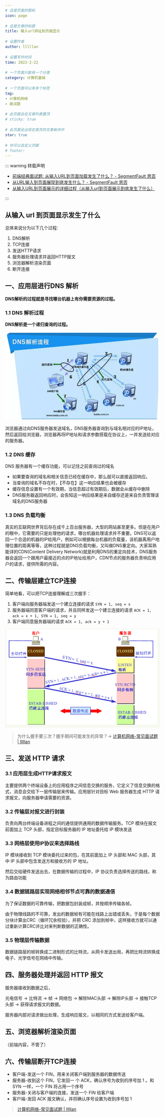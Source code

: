 ```yaml
---
# 这是页面的图标
icon: page

# 这是文章的标题
title: 输入url网址到页面显示

# 设置作者
author: lllllan

# 设置写作时间
time: 2022-2-22

# 一个页面只能有一个分类
category: 计算机基础

# 一个页面可以有多个标签
tag:
- 计算机网络
- 面试题

# 此页面会在文章列表置顶
# sticky: true

# 此页面会出现在首页的文章板块中
star: true

# 你可以自定义页脚
# footer: 
---
```




::: warning 转载声明

- [前端经典面试题: 从输入URL到页面加载发生了什么？ - SegmentFault 思否](https://segmentfault.com/a/1190000006879700)
- [从URL输入到页面展现到底发生什么？ - SegmentFault 思否](https://segmentfault.com/a/1190000017184701)
- [从输入URL到页面展示的详细过程（从输入url到页面展示到底发生了什么）](https://blog.csdn.net/qinian8/article/details/99081105)

:::



## 从输入 url 到页面显示发生了什么

总体来说分为以下几个过程:

1. DNS解析
2. TCP连接
3. 发送HTTP请求
4. 服务器处理请求并返回HTTP报文
5. 浏览器解析渲染页面
6. 断开连接



## 一、应用层进行DNS 解析

**DNS解析的过程就是寻找哪台机器上有你需要资源的过程。**



### 1.1 DNS 解析过程

**DNS解析是一个递归查询的过程。**



![preview](README.assets/view.png)



浏览器通过向DNS服务器发送域名，DNS服务器查询到与域名相对应的IP地址，然后返回给浏览器，浏览器再将IP地址和请求参数搭载在协议上，一并发送给对应的服务器。



### 1.2 DNS 缓存

DNS 服务器有一个缓存功能，可以记住之前查询过的域名

- 如果要查询的域名和相关信息已经在缓存中，那么就可以直接返回响应。
- 当查询的域名不存在时，【不存在】这一响应结果也会被缓存
- 缓存信息设置有一个有效期，当信息超过有效期后，数据会从缓存中删除
- DNS服务器返回响应时，会告知这一响应结果是来自缓存还是来自负责管理该域名的DNS服务器



### 1.3 DNS 负载均衡

真实的互联网世界背后存在成千上百台服务器，大型的网站甚至更多。但是在用户的眼中，它需要的只是处理他的请求，哪台机器处理请求并不重要。DNS可以返回一个合适的机器的IP给用户，例如可以根据每台机器的负载量，该机器离用户地理位置的距离等等，这种过程就是DNS负载均衡，又叫做DNS重定向。大家耳熟能详的CDN(Content Delivery Network)就是利用DNS的重定向技术，DNS服务器会返回一个跟用户最接近的点的IP地址给用户，CDN节点的服务器负责响应用户的请求，提供所需的内容。



## 二、传输层建立TCP连接



简单地看，可以把TCP连接理解成三次握手：

1. 客户端向服务器端发送一个建立连接的请求 `SYN = 1, seq = x`
2. 服务器端同意客户端的请求，并且同样发送一个建立连接的请求 `ACK = 1, ack = x + 1, SYN = 1, seq = y`
3. 客户端同意服务器端的请求 `ACK = 1, ack = y + 1`

![img](README.assets/0c9f470819684156cfdc27c682db4def.cf54da4f.png)



> 为什么握手要三次？握手期间可能发生的异常？-> [计算机网络-常见面试题 | lllllan](http://blog.lllllan.cn/cs-basic/network/interview-questions/#二、tcp-三次握手)



## 三、发送 HTTP 请求



### 3.1 应用层生成HTTP请求报文

主要提供两个终端设备上的应用程序之间信息交换的服务，它定义了信息交换的格式，消息会交给下一层传输层来传输。应用层针对目标 Web 服务器生成 HTTP 请求报文，向服务器申请需要的资源。



### 3.2 传输层对报文进行封装

负责向两台终端设备进程之间的通信提供通用的数据传输服务。TCP 模块在报文前面加上 TCP 头部，指定目标服务器的 IP 地址委托给 IP 模块发送



 ### 3.3 网络层使用IP协议来选择路线

IP 模块接收到 TCP 模块委托过来的包，在其前面加上 IP 头部和 MAC 头部，其中 IP 头部中包含发送方和接收方的 IP 地址。

然后交给硬件发送出去，在数据传输的过程中，IP 协议负责选择传送的路线，称为路由功能



### 3.4 数据链路层实现网络相邻节点可靠的数据通信

为了保证数据的可靠传输，把数据包封装成帧，并按顺序传输各帧。

由于物理线路的不可靠，发出的数据帧有可能在线路上出错或丢失，于是每个数据分块计算出CRC（循环冗余校验），并把 CRC 添加到帧中，这样接收方就可以通过重新计算CRC并比对来判断数据的正确性。



### 3.5 物理层传输数据

数据链路层的帧转换成二进制形式的比特流，从网卡发送出局，再把比特流转换成电子、光学信号在网络中传输。



## 四、服务器处理并返回 HTTP 报文

服务器接收到数据之后，

光电信号 → 比特流 → 帧 → 网络包 → 解除MAC头部 → 解除IP头部 → 接触TCP头部 → 获得请求报文的数据。

服务器内部对请求做出处理，生成响应报文，以相同的方式发送给客户端。



## 五、浏览器解析渲染页面

（前端内容，不管了）



## 六、传输层断开TCP连接

- 客户端-发送一个 FIN，用来关闭客户端到服务器的数据传送
- 服务器-收到这个 FIN，它发回一 个 ACK，确认序号为收到的序号加 1 。和 SYN 一样，一个 FIN 将占用一个序号
- 服务器-关闭与客户端的连接，发送一个 FIN 给客户端
- 客户端-发回 ACK 报文确认，并将确认序号设置为收到序号加 1



> [计算机网络-常见面试题 | lllllan](http://blog.lllllan.cn/cs-basic/network/interview-questions/#三、tcp四次挥手)

